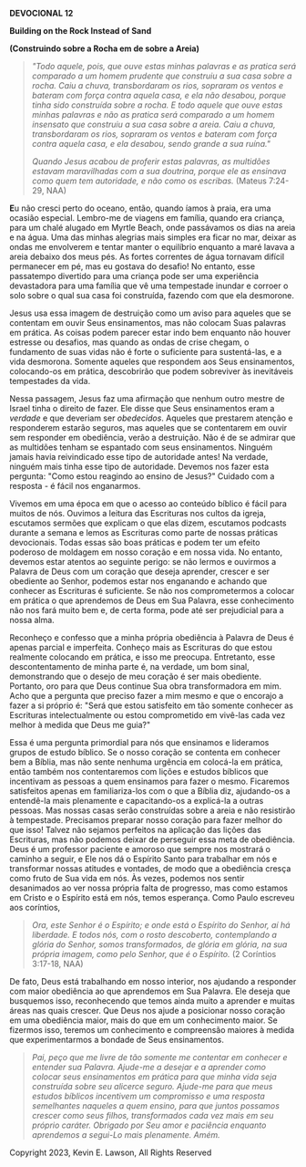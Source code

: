 **DEVOCIONAL 12**

**Building on the Rock Instead of Sand**

**(Construindo sobre a Rocha em de sobre a Areia)**

> *"Todo aquele, pois, que ouve estas minhas palavras e as pratica será
> comparado a um homem prudente que construiu a sua casa sobre a rocha.
> Caiu a chuva, transbordaram os rios, sopraram os ventos e bateram com
> força contra aquela casa, e ela não desabou, porque tinha sido
> construída sobre a rocha. E todo aquele que ouve estas minhas palavras
> e não as pratica será comparado a um homem insensato que construiu a
> sua casa sobre a areia. Caiu a chuva, transbordaram os rios, sopraram
> os ventos e bateram com força contra aquela casa, e ela desabou, sendo
> grande a sua ruína."*
>
> *Quando Jesus acabou de proferir estas palavras, as multidões estavam
> maravilhadas com a sua doutrina, porque ele as ensinava como quem tem
> autoridade, e não como os escribas.* (Mateus 7:24-29, NAA)

**E**u não cresci perto do oceano, então, quando íamos à praia, era uma
ocasião especial. Lembro-me de viagens em família, quando era criança,
para um chalé alugado em Myrtle Beach, onde passávamos os dias na areia
e na água. Uma das minhas alegrias mais simples era ficar no mar, deixar
as ondas me envolverem e tentar manter o equilíbrio enquanto a maré
lavava a areia debaixo dos meus pés. As fortes correntes de água
tornavam difícil permanecer em pé, mas eu gostava do desafio! No
entanto, esse passatempo divertido para uma criança pode ser uma
experiência devastadora para uma família que vê uma tempestade inundar e
corroer o solo sobre o qual sua casa foi construída, fazendo com que ela
desmorone.

Jesus usa essa imagem de destruição como um aviso para aqueles que se
contentam em ouvir Seus ensinamentos, mas não colocam Suas palavras em
prática. As coisas podem parecer estar indo bem enquanto não houver
estresse ou desafios, mas quando as ondas de crise chegam, o fundamento
de suas vidas não é forte o suficiente para sustentá-las, e a vida
desmorona. Somente aqueles que respondem aos Seus ensinamentos,
colocando-os em prática, descobrirão que podem sobreviver às inevitáveis
tempestades da vida.

Nessa passagem, Jesus faz uma afirmação que nenhum outro mestre de
Israel tinha o direito de fazer. Ele disse que Seus ensinamentos eram a
*verdade* e que deveriam ser *obedecidos*. Aqueles que prestarem atenção
e responderem estarão seguros, mas aqueles que se contentarem em ouvir
sem responder em obediência, verão a destruição. Não é de se admirar que
as multidões tenham se espantado com seus ensinamentos. Ninguém jamais
havia reivindicado esse tipo de autoridade antes! Na verdade, ninguém
mais tinha esse tipo de autoridade. Devemos nos fazer esta pergunta:
\"Como estou reagindo ao ensino de Jesus?\" Cuidado com a resposta - é
fácil nos enganarmos.

Vivemos em uma época em que o acesso ao conteúdo bíblico é fácil para
muitos de nós. Ouvimos a leitura das Escrituras nos cultos da igreja,
escutamos sermões que explicam o que elas dizem, escutamos podcasts
durante a semana e lemos as Escrituras como parte de nossas práticas
devocionais. Todas essas são boas práticas e podem ter um efeito
poderoso de moldagem em nosso coração e em nossa vida. No entanto,
devemos estar atentos ao seguinte perigo: se não lermos e ouvirmos a
Palavra de Deus com um coração que deseja aprender, crescer e ser
obediente ao Senhor, podemos estar nos enganando e achando que conhecer
as Escrituras é suficiente. Se não nos comprometermos a colocar em
prática o que aprendemos de Deus em Sua Palavra, esse conhecimento não
nos fará muito bem e, de certa forma, pode até ser prejudicial para a
nossa alma.

Reconheço e confesso que a minha própria obediência à Palavra de Deus é
apenas parcial e imperfeita. Conheço mais as Escrituras do que estou
realmente colocando em prática, e isso me preocupa. Entretanto, esse
descontentamento de minha parte é, na verdade, um bom sinal,
demonstrando que o desejo de meu coração é ser mais obediente. Portanto,
oro para que Deus continue Sua obra transformadora em mim. Acho que a
pergunta que preciso fazer a mim mesmo e que o encorajo a fazer a si
próprio é: "Será que estou satisfeito em tão somente conhecer as
Escrituras intelectualmente ou estou comprometido em vivê-las cada vez
melhor à medida que Deus me guia?\"

Essa é uma pergunta primordial para nós que ensinamos e lideramos grupos
de estudo bíblico. Se o nosso coração se contenta em conhecer bem a
Bíblia, mas não sente nenhuma urgência em colocá-la em prática, então
também nos contentaremos com lições e estudos bíblicos que incentivam as
pessoas a quem ensinamos para fazer o mesmo. Ficaremos satisfeitos
apenas em familiariza-los com o que a Bíblia diz, ajudando-os a
entendê-la mais plenamente e capacitando-os a explicá-la a outras
pessoas. Mas nossas casas serão construídas sobre a areia e não
resistirão à tempestade. Precisamos preparar nosso coração para fazer
melhor do que isso! Talvez não sejamos perfeitos na aplicação das lições
das Escrituras, mas não podemos deixar de perseguir essa meta de
obediência. Deus é um professor paciente e amoroso que sempre nos
mostrará o caminho a seguir, e Ele nos dá o Espírito Santo para
trabalhar em nós e transformar nossas atitudes e vontades, de modo que a
obediência cresça como fruto de Sua vida em nós. Às vezes, podemos nos
sentir desanimados ao ver nossa própria falta de progresso, mas como
estamos em Cristo e o Espírito está em nós, temos esperança. Como Paulo
escreveu aos coríntios,

> *Ora, este Senhor é o Espírito; e onde está o Espírito do Senhor, aí
> há liberdade. E todos nós, com o rosto descoberto, contemplando a
> glória do Senhor, somos transformados, de glória em glória, na sua
> própria imagem, como pelo Senhor, que é o Espírito.* (2 Coríntios
> 3:17-18, NAA)

De fato, Deus está trabalhando em nosso interior, nos ajudando a
responder com maior obediência ao que aprendemos em Sua Palavra. Ele
deseja que busquemos isso, reconhecendo que temos ainda muito a aprender
e muitas áreas nas quais crescer. Que Deus nos ajude a posicionar nosso
coração em uma obediência maior, mais do que em um conhecimento maior.
Se fizermos isso, teremos um conhecimento e compreensão maiores à medida
que experimentarmos a bondade de Seus ensinamentos.

> *Pai, peço que me livre de tão somente me contentar em conhecer e
> entender sua Palavra. Ajude-me a desejar e a aprender como colocar
> seus ensinamentos em prática para que minha vida seja construída sobre
> seu alicerce seguro. Ajude-me para que meus estudos bíblicos
> incentivem um compromisso e uma resposta semelhantes naqueles a quem
> ensino, para que juntos possamos crescer como seus filhos,
> transformados cada vez mais em seu próprio caráter. Obrigado por Seu
> amor e paciência enquanto aprendemos a segui-Lo mais plenamente.
> Amém.*

Copyright 2023, Kevin E. Lawson, All Rights Reserved
